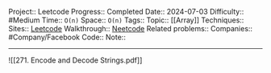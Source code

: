 Project:: Leetcode
Progress:: Completed
Date:: 2024-07-03
Difficulty:: #Medium 
Time:: `O(n)`
Space:: `O(n)`
Tags:: 
Topic:: [[Array]]
Techniques:: 
Sites:: [Leetcode](https://leetcode.com/problems/encode-and-decode-strings/description/)
Walkthrough:: [Neetcode]()
Related problems:: 
Companies:: #Company/Facebook
Code:: 
Note:: 

---

![[271. Encode and Decode Strings.pdf]]
